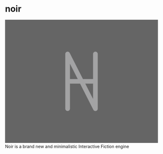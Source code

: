 # noir
![Cover](https://github.com/ostov-larion/noir/blob/master/cover.png)
Noir is a brand new and minimalistic Interactive Fiction engine

